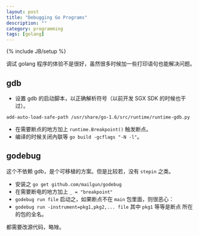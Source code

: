 ```yaml
---
layout: post
title: "Debugging Go Programs"
description: ""
category: programming
tags: [golang]
---
```

{% include JB/setup %}

调试 golang 程序的体验不是很好，虽然很多时候加一些打印语句也能解决问题。

## gdb

- 设置 gdb 的启动脚本，以正确解析符号（以前开发 SGX SDK 的时候也干过）。

~~~
add-auto-load-safe-path /usr/share/go-1.6/src/runtime/runtime-gdb.py
~~~

- 在需要断点的地方加上 `runtime.Breakpoint()` 触发断点。
- 编译的时候关闭內联等 `go build -gcflags "-N -l"`。

## godebug

这个不依赖 gdb，是个可移植的方案。但是比较若，没有 `stepin` 之类。

- 安装之 `go get github.com/mailgun/godebug`
- 在需要断电的地方加上 `_ = "breakpoint"`
- `godebug run file` 启动之，如果断点不在 `main` 包里面，则很恶心：
- `godebug run -instrument=pkg1,pkg2,... file` 其中 `pkg1` 等等是断点
  所在的包的全名。

都需要改源代码，略矬。
